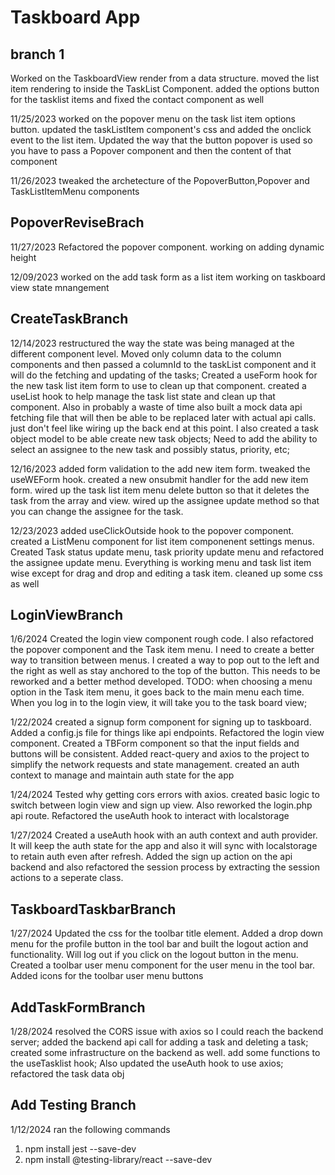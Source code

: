# Taskboard App

## branch 1

Worked on the TaskboardView render from a data structure. moved the list item rendering to inside the TaskList Component. added the options button for the tasklist items and fixed the contact component as well

11/25/2023 worked on the popover menu on the task list item options button. updated the taskListItem component's css and added the onclick event to the list item. Updated the way that the button popover is used so you have to pass a Popover component and then the content of that component

11/26/2023 tweaked the archetecture of the PopoverButton,Popover and TaskListItemMenu components

## PopoverReviseBrach

11/27/2023 Refactored the popover component. working on adding dynamic height

12/09/2023 worked on the add task form as a list item working on taskboard view state mnangement

## CreateTaskBranch

12/14/2023 restructured the way the state was being managed at the different component level. Moved only column data to the column components and then passed a columnId to the taskList component and it will do the fetching and updating of the tasks; Created a useForm hook for the new task list item form to use to clean up that component. created a useList hook to help manage the task list state and clean up that component. Also in probably a waste of time also built a mock data api fetching file that will then be able to be replaced later with actual api calls.  just don't feel like wiring up the back end at this point.  I also created a task object model to be able create new task objects;  Need to add the ability to select an assignee to the new task and possibly status, priority, etc; 

12/16/2023 added form validation to the add new item form. tweaked the useWEForm hook. created a new onsubmit handler for the add new item form. wired up the task list item menu delete button so that it deletes the task from the array and view. wired up the assignee update method so that you can change the assignee for the task.

12/23/2023 added useClickOutside hook to the popover component. created a ListMenu component for list item componenent settings menus. Created Task status update menu, task priority update menu and refactored the assignee update menu. Everything is working menu and task list item wise except for drag and drop and editing a task item. cleaned up some css as well

## LoginViewBranch

1/6/2024 Created the login view component rough code. I also refactored the popover component and the Task item menu.  I need to create a better way to transition between menus. I created a way to pop out to the left and the right as well as stay anchored to the top of the button.  This needs to be reworked and a better method developed. TODO: when choosing a menu option in the Task item menu, it goes back to the main menu each time. When you log in to the login view, it will take you to the task board view;

1/22/2024 created a signup form component for signing up to taskboard. Added a config.js file for things like api endpoints. Refactored the login view component. Created a TBForm component so that the input fields and buttons will be consistent. Added react-query and axios to the project to simplify the network requests and state management. created an auth context to manage and maintain auth state for the app

1/24/2024 Tested why getting cors errors with axios. created basic logic to switch between login view and sign up view. Also reworked the login.php api route. Refactored the useAuth hook to interact with localstorage

1/27/2024 Created a useAuth hook with an auth context and auth provider. It will keep the auth state for the app and also it will sync with localstorage to retain auth even after refresh. Added the sign up action on the api backend and also refactored the session process by extracting the session actions to a seperate class.

## TaskboardTaskbarBranch

1/27/2024 Updated the css for the toolbar title element. Added a drop down menu for the profile button in the tool bar and built the logout action and functionality. Will log out if you click on the logout button in the menu. Created a toolbar user menu component for the user menu in the tool bar. Added icons for the toolbar user menu buttons

## AddTaskFormBranch

1/28/2024 resolved the CORS issue with axios so I could reach the backend server; added the backend api call for adding a task and deleting a task; created some infrastructure on the backend as well. add some functions to the useTasklist hook; Also updated the useAuth hook to use axios; refactored the task data obj

## Add Testing Branch

1/12/2024 ran the following commands

1. npm install jest --save-dev
2. npm install @testing-library/react --save-dev
